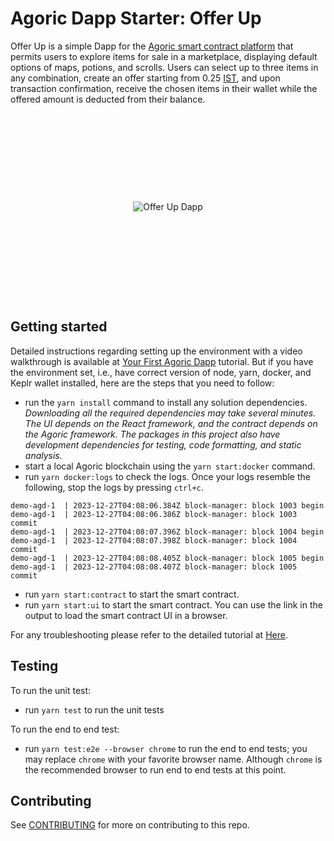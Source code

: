 # Agoric Dapp Starter: Offer Up

Offer Up is a simple Dapp for the [Agoric smart contract platform](https://docs.agoric.com/) that permits users to explore items for sale in a marketplace, displaying default options of maps, potions, and scrolls. Users can select up to three items in any combination, create an offer starting from 0.25 [IST](https://agoric.com/blog/getting-started/ist), and upon transaction confirmation, receive the chosen items in their wallet while the offered amount is deducted from their balance.

<div style="display: flex; align-items: center; justify-content: center; height: 300;">
    <img src="https://docs.agoric.com/assets/new_002_small2.DgAL2zV8.png" alt="Offer Up Dapp" style="display: block; margin: auto;">
</div>

## Getting started

Detailed instructions regarding setting up the environment with a video walkthrough is available at [Your First Agoric Dapp](https://docs.agoric.com/guides/getting-started/) tutorial. But if you have the environment set, i.e., have correct version of node, yarn, docker, and Keplr wallet installed, here are the steps that you need to follow:
- run the `yarn install` command to install any solution dependencies. *Downloading all the required dependencies may take several minutes. The UI depends on the React framework, and the contract depends on the Agoric framework. The packages in this project also have development dependencies for testing, code formatting, and static analysis.*
- start a local Agoric blockchain using the `yarn start:docker` command.
- run `yarn docker:logs` to check the logs. Once your logs resemble the following, stop the logs by pressing `ctrl+c`.
```
demo-agd-1  | 2023-12-27T04:08:06.384Z block-manager: block 1003 begin
demo-agd-1  | 2023-12-27T04:08:06.386Z block-manager: block 1003 commit
demo-agd-1  | 2023-12-27T04:08:07.396Z block-manager: block 1004 begin
demo-agd-1  | 2023-12-27T04:08:07.398Z block-manager: block 1004 commit
demo-agd-1  | 2023-12-27T04:08:08.405Z block-manager: block 1005 begin
demo-agd-1  | 2023-12-27T04:08:08.407Z block-manager: block 1005 commit
```
- run `yarn start:contract` to start the smart contract. 
- run `yarn start:ui` to start the smart contract. You can use the link in the output to load the smart contract UI in a browser.

For any troubleshooting please refer to the detailed tutorial at [Here](https://docs.agoric.com/guides/getting-started/).

## Testing

To run the unit test:
- run `yarn test` to run the unit tests

To run the end to end test:
- run `yarn test:e2e --browser chrome` to run the end to end tests; you may replace `chrome` with your favorite browser name. Although `chrome` is the recommended browser to run end to end tests at this point.


## Contributing

See [CONTRIBUTING](./CONTRIBUTING.md) for more on contributing to this repo.
